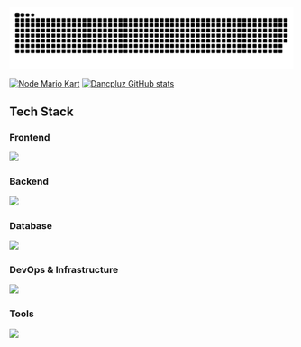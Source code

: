 <p align="center">
  <a href="#">
    <img src="https://raw.githubusercontent.com/dancpluz/dancpluz/refs/heads/output/github-contribution-grid-snake-dark.svg" title="🐍 These commits updates every 5 days!" alt="snake" />
   </a>
</p>

[![Node Mario Kart](https://github-readme-stats.vercel.app/api/pin/?username=dancpluz&repo=node-mario-kart&theme=dark)](https://github.com/dancpluz/node-mario-kart)
[![Dancpluz GitHub stats](https://github-readme-stats.vercel.app/api?username=dancpluz&theme=dark&show_icons=true&show=prs_merged,prs_merged_percentage&hide=contribs,issues)](https://github.com/dancpluz?tab=repositories)

## Tech Stack

### Frontend
<p align="left">
  <a href="#">
    <img src="https://skillicons.dev/icons?i=ts,js,react,nextjs,tailwind,styledcomponents,threejs,html,css" />
  </a>
</p>

### Backend

<p align="left">
  <a href="#">
    <img src="https://skillicons.dev/icons?i=nodejs,py,java,cpp" />
  </a>
</p>

### Database

<p align="left">
  <a href="#">
    <img src="https://skillicons.dev/icons?i=postgresql,supabase,firebase" />
  </a>
</p>

### DevOps & Infrastructure

<p align="left">
  <a href="#">
    <img src="https://skillicons.dev/icons?i=docker,linux,vercel,aws" />
  </a>
</p>

### Tools
  
<p align="left">
  <a href="#">
    <img src="https://skillicons.dev/icons?i=git,github,figma,ps,ai,pr" />
  </a>
</p>
